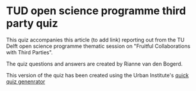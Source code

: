 # TUD open science programme third party quiz

This quiz accompanies this article (to add link) reporting out from the TU Delft open science programme thematic session on "Fruitful Collaborations with Third Parties". 

The quiz questions and answers are created by Rianne van den Bogerd.

This version of the quiz has been created using the Urban Institute's [quick quiz genenrator](https://github.com/UrbanInstitute/quick-quiz)

